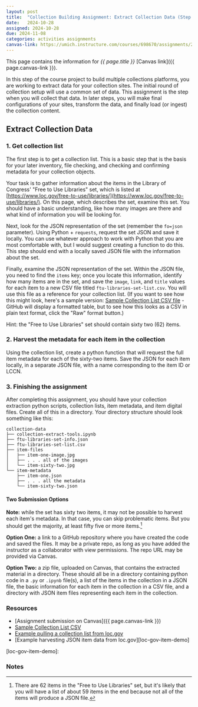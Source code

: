 ```yaml
---
layout: post
title:  "Collection Building Assignment: Extract Collection Data (Step 1)"
date:   2024-10-28
assigned: 2024-10-28
due: 2024-11-08
categories: activities assignments
canvas-link: https://umich.instructure.com/courses/698670/assignments/2472574
---
```


This page contains the information for *{{ page.title }}* [Canvas link]({{ page.canvas-link }}).

In this step of the course project to build multiple collections platforms,
you are working to extract data for your collection sites.
The initial round of collection setup will use a common set of data.
This assignment is the step when you will collect that data.
In later steps, you will make final configurations of your sites,
transform the data, and finally load (or ingest) the collection content.

## Extract Collection Data

### 1. Get collection list

The first step is to get a collection list. This is a basic
step that is the basis for your later inventory, file checking,
and checking and confirming metadata for your collection objects.

Your task is to gather information about the items in the
Library of Congress' "Free to Use Libraries" set, which is
listed at [https://www.loc.gov/free-to-use/libraries/](https://www.loc.gov/free-to-use/libraries/).
On this page, which describes the set, examine this set.
You should have a basic understanding, like how many images are there and
what kind of information you will be looking for. 

Next, look for the JSON representation of the set (remember the `fo=json` parameter).
Using Python + `requests`, request the set JSON and save it locally.
You can use whatever approach to work with Python that you are most comfortable with,
but I would suggest creating a function to do this.
This step should end with a locally saved JSON file with the information about the set.

Finally, examine the JSON representation of the set.
Within the JSON file, you need to find the `items` key;
once you locate this information, identify how many items are in the set,
and save the `image`, `link`, and `title` values for each item
to a new CSV file titled `ftu-libraries-set-list.csv`.
You will use this file as a reference for your collection list.
(If you want to see how this might look, here's a sample version: [Sample Collection List CSV file][sample-collection-list-csv] - GitHub will display a formatted table, but to see how this looks as a CSV in plain text format, click the "Raw" format button.)

Hint: the "Free to Use Libraries" set should contain sixty two (62) items.

### 2. Harvest the metadata for each item in the collection

Using the collection list, create a python function that will request the
full item metadata for each of the sixty-two items.
Save the JSON for each item locally, in a separate JSON file,
with a name corresponding to the item ID or LCCN.

### 3. Finishing the assignment

After completing this assignment, you should have your collection extraction python scripts,
collection lists, item metadata, and item digital files. Create all of this in a directory.
Your directory structure should look something like this:

```
collection-data
├── collection-extract-tools.ipynb
├── ftu-libraries-set-info.json
├── ftu-libraries-set-list.csv
├── item-files
│   ├── item-one-image.jpg
│   ├── . . . all of the images
│   └── item-sixty-two.jpg
└── item-metadata
    ├── item-one.json
    ├── . . . all the metadata
    └── item-sixty-two.json
```

#### Two Submission Options

**Note:** while the set has sixty two items, it may not be possible to harvest each item's metadata.
In that case, you can skip problematic items. But you should get the majority, at least fifty five or more items.[^1]

**Option One:** a link to a GitHub repository where you have created the code and saved the files.
It may be a private repo, as long as you have added the instructor as a collaborator with view permissions. The repo URL may be provided via Canvas.

**Option Two:** a zip file, uploaded on Canvas, that contains the extracted material in a directory.
These should all be in a directory containing python code in a `.py` or `.ipynb` file(s),
a list of the items in the collection in a JSON file,
the basic information for each item in the collection in a CSV file,
and a directory with JSON item files representing each item in the collection.

### Resources

* [Assignment submission on Canvas]({{ page.canvas-link }})
* [Sample Collection List CSV][sample-collection-list-csv]
* [Example pulling a collection list from loc.gov][loc-gov-collection-list-demo]
* [Example harvesting JSON item data from loc.gov][loc-gov-item-demo]

[loc-gov-collection-list-demo]: https://github.com/morskyjezek/si676-2024-data/blob/main/examples/assignment-extract-1-collection-list.ipynb
[sample-collection-list-csv]: https://github.com/morskyjezek/si676-2024-data/blob/main/collection-project/collection_set_list-sample.csv
[loc-gov-item-demo]: 

### Notes

[^1]: There are 62 items in the "Free to Use Libraries" set, but it's likely that you will have a list of about 59 items in the end because not all of the items will produce a JSON file.
